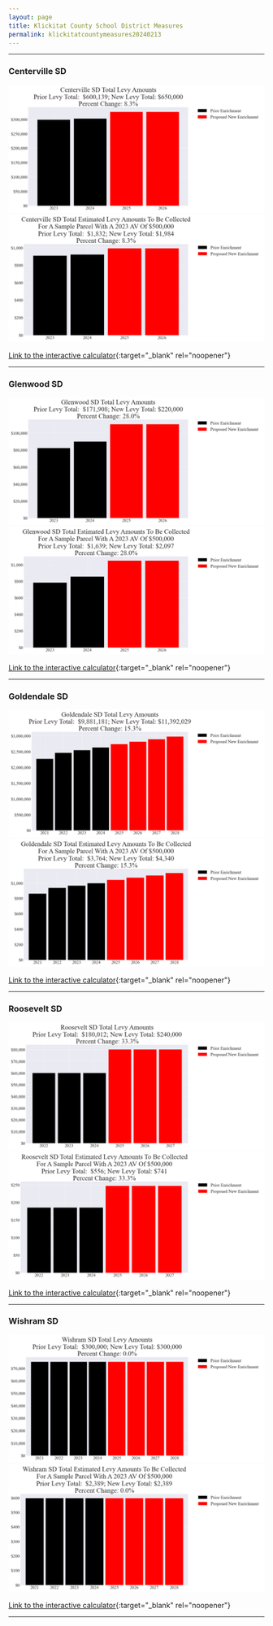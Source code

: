 ```yaml
---
layout: page
title: Klickitat County School District Measures
permalink: klickitatcountymeasures20240213
---
```


___

### Centerville SD

![Centerville SD enrichment levy totals chart](pagesManual/LeviesReport/20240213/CentervilleEnrichment.png "Centerville SD enrichment levy totals chart")
![Centerville SD enrichment levy example parcel chart](pagesManual/LeviesReport/20240213/CentervilleEnrichmentParcel.png "Centerville SD enrichment  example parcel chart")

[Link to the interactive calculator](calculator_centerville_enrichment_20240213_enhanced){:target="_blank" rel="noopener"}

___

### Glenwood SD

![Glenwood SD enrichment levy totals chart](pagesManual/LeviesReport/20240213/GlenwoodEnrichment.png "Glenwood SD enrichment levy totals chart")
![Glenwood SD enrichment levy example parcel chart](pagesManual/LeviesReport/20240213/GlenwoodEnrichmentParcel.png "Glenwood SD enrichment  example parcel chart")

[Link to the interactive calculator](calculator_glenwood_enrichment_20240213_enhanced){:target="_blank" rel="noopener"}

___

### Goldendale SD

![Goldendale SD enrichment levy totals chart](pagesManual/LeviesReport/20240213/GoldendaleEnrichment.png "Goldendale SD enrichment levy totals chart")
![Goldendale SD enrichment levy example parcel chart](pagesManual/LeviesReport/20240213/GoldendaleEnrichmentParcel.png "Goldendale SD enrichment  example parcel chart")

[Link to the interactive calculator](calculator_goldendale_enrichment_20240213_enhanced){:target="_blank" rel="noopener"}

___

### Roosevelt SD

![Roosevelt SD enrichment levy totals chart](pagesManual/LeviesReport/20240213/RooseveltEnrichment.png "Roosevelt SD enrichment levy totals chart")
![Roosevelt SD enrichment levy example parcel chart](pagesManual/LeviesReport/20240213/RooseveltEnrichmentParcel.png "Roosevelt SD enrichment  example parcel chart")

[Link to the interactive calculator](calculator_roosevelt_enrichment_20240213_enhanced){:target="_blank" rel="noopener"}

___

### Wishram SD

![Wishram SD enrichment levy totals chart](pagesManual/LeviesReport/20240213/WishramEnrichment.png "Wishram SD enrichment levy totals chart")
![Wishram SD enrichment levy example parcel chart](pagesManual/LeviesReport/20240213/WishramEnrichmentParcel.png "Wishram SD enrichment  example parcel chart")

[Link to the interactive calculator](calculator_wishram_enrichment_20240213_enhanced){:target="_blank" rel="noopener"}

___

